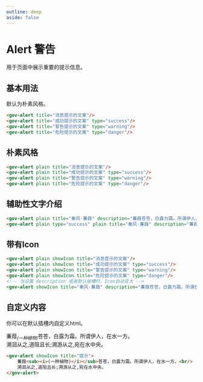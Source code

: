 ```yaml
---
outline: deep
aside: false
---
```


# Alert 警告

用于页面中展示重要的提示信息。


## 基本用法

默认为朴素风格。

<demo-container class="demo-gov-alert">
<gov-alert title="消息提示的文案"/>
<gov-alert title="成功提示的文案" type="success"/>
<gov-alert title="警告提示的文案" type="warning"/>
<gov-alert title="危险提示的文案" type="danger"/>
</demo-container>

```md
<gov-alert title="消息提示的文案"/>
<gov-alert title="成功提示的文案" type="success"/>
<gov-alert title="警告提示的文案" type="warning"/>
<gov-alert title="危险提示的文案" type="danger"/>
```



## 朴素风格

<demo-container class="demo-gov-alert">
<gov-alert plain title="消息提示的文案"/>
<gov-alert plain title="成功提示的文案" type="success"/>
<gov-alert plain title="警告提示的文案" type="warning"/>
<gov-alert plain title="危险提示的文案" type="danger"/>
</demo-container>

```md
<gov-alert plain title="消息提示的文案"/>
<gov-alert plain title="成功提示的文案" type="success"/>
<gov-alert plain title="警告提示的文案" type="warning"/>
<gov-alert plain title="危险提示的文案" type="danger"/>
```



## 辅助性文字介绍

<demo-container class="demo-gov-alert">
<gov-alert plain title="秦风·蒹葭" description="蒹葭苍苍，白露为霜。所谓伊人，在水一方。"/>
<gov-alert plain type="success" title="秦风·蒹葭" description="蒹葭苍苍，白露为霜。所谓伊人，在水一方。"/>
</demo-container>

```md
<gov-alert plain title="秦风·蒹葭" description="蒹葭苍苍，白露为霜。所谓伊人，在水一方。"/>
<gov-alert plain type="success" plain title="秦风·蒹葭" description="蒹葭苍苍，白露为霜。所谓伊人，在水一方。"/>
```

## 带有Icon

<demo-container class="demo-gov-alert">
<gov-alert plain showIcon title="消息提示的文案"/>
<gov-alert plain showIcon title="成功提示的文案" type="success"/>
<gov-alert plain showIcon title="警告提示的文案" type="warning"/>
<gov-alert plain showIcon title="危险提示的文案" type="danger"/>
<gov-alert showIcon title="秦风·蒹葭" description="蒹葭苍苍，白露为霜。所谓伊人，在水一方。"/>
</demo-container>

```md
<gov-alert plain showIcon title="消息提示的文案"/>
<gov-alert plain showIcon title="成功提示的文案" type="success"/>
<gov-alert plain showIcon title="警告提示的文案" type="warning"/>
<gov-alert plain showIcon title="危险提示的文案" type="danger"/>
<!-- 当设置 description 或者默认插槽时，Icon自动变大 -->
<gov-alert showIcon title="秦风·蒹葭" description="蒹葭苍苍，白露为霜。所谓伊人，在水一方。"/>
```

## 自定义内容

你可以在默认插槽内自定义html。

<demo-container class="demo-gov-alert">
<gov-alert showIcon title="提示">
蒹葭<sub><i>(一种植物)</i></sub>苍苍，白露为霜。所谓伊人，在水一方。<br/>
溯洄从之,道阻且长;溯游从之,宛在水中央。
</gov-alert>
</demo-container>

```md
<gov-alert showIcon title="提示">
	蒹葭<sub><i>(一种植物)</i></sub>苍苍，白露为霜。所谓伊人，在水一方。<br/>
	溯洄从之,道阻且长;溯游从之,宛在水中央。
</gov-alert>
```
